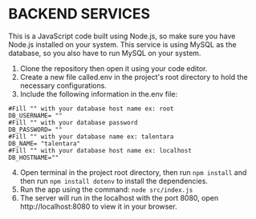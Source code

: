 # **BACKEND SERVICES**

This is a JavaScript code built using Node.js, so make sure you have Node.js installed on your system.
This service is using MySQL as the database, so you also have to run MySQL on your system.

1. Clone the repository then open it using your code editor.
2. Create a new file called.env in the project's root directory to hold the necessary configurations.
3. Include the following information in the.env file:

```
#Fill "" with your database host name ex: root 
DB_USERNAME= ""
#Fill "" with your database password
DB_PASSWORD= ""
#Fill "" with your database name ex: talentara
DB_NAME= "talentara"
#Fill "" with your database host name ex: localhost
DB_HOSTNAME="" 

```
4. Open terminal in the project root directory, then run ` npm install ` and then run ` npm install dotenv ` to install the dependencies.
5. Run the app using the command: ` node src/index.js `
6. The server will run in the localhost with the port 8080, open http://localhost:8080 to view it in your browser.

